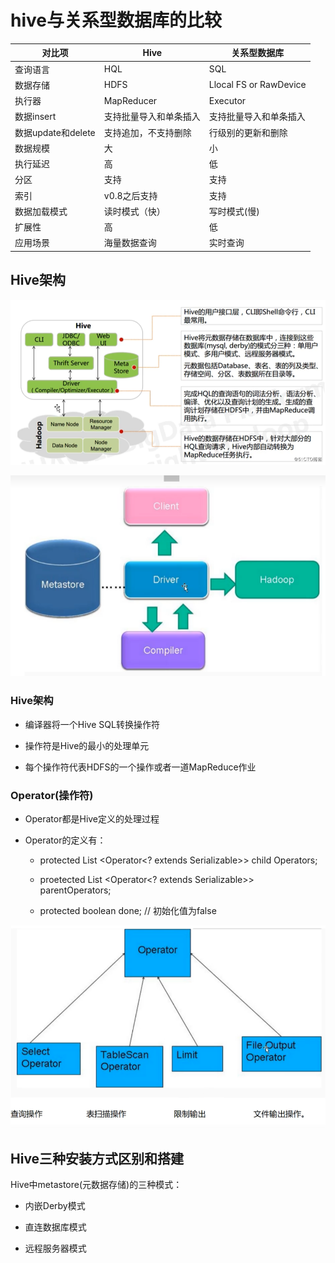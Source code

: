 # hive与关系型数据库的比较

| 对比项             | Hive        | 关系型数据库                 |
| --------------- | ----------- | ---------------------- |
| 查询语言            | HQL         | SQL                    |
| 数据存储            | HDFS        | Llocal FS or RawDevice |
| 执行器             | MapReducer  | Executor               |
| 数据insert        | 支持批量导入和单条插入 | 支持批量导入和单条插入            |
| 数据update和delete | 支持追加，不支持删除  | 行级别的更新和删除              |
| 数据规模            | 大           | 小                      |
| 执行延迟            | 高           | 低                      |
| 分区              | 支持          | 支持                     |
| 索引              | v0.8之后支持    | 支持                     |
| 数据加载模式          | 读时模式（快）     | 写时模式(慢)                |
| 扩展性             | 高           | 低                      |
| 应用场景            | 海量数据查询      | 实时查询                   |

## Hive架构

![](../../../assets/2024-12-10-14-44-33-image.png)

![](../../../assets/2024-12-10-14-51-27-image.png)

### Hive架构

- 编译器将一个Hive SQL转换操作符

- 操作符是Hive的最小的处理单元

- 每个操作符代表HDFS的一个操作或者一道MapReduce作业

### Operator(操作符)

- Operator都是Hive定义的处理过程

- Operator的定义有：
  
  - protected List <Operator<? extends Serializable>> child Operators;
  
  - proetected List <Operator<? extends Serializable>> parentOperators;
  
  - protected boolean done; // 初始化值为false

![](../../../assets/2024-12-10-14-55-58-image.png)

## Hive三种安装方式区别和搭建

Hive中metastore(元数据存储)的三种模式：

- 内嵌Derby模式

- 直连数据库模式

- 远程服务器模式
